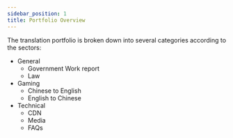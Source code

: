 ```yaml
---
sidebar_position: 1
title: Portfolio Overview
---
```


The translation portfolio is broken down into several categories according to the sectors: 
- General
  - Government Work report
  - Law
- Gaming
  - Chinese to English
  - English to Chinese
- Technical
  - CDN
  - Media
  - FAQs